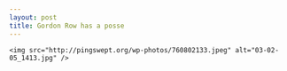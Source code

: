 ```yaml
--- 
layout: post
title: Gordon Row has a posse
---
```

	<img src="http://pingswept.org/wp-photos/760802133.jpeg" alt="03-02-05_1413.jpg" />
